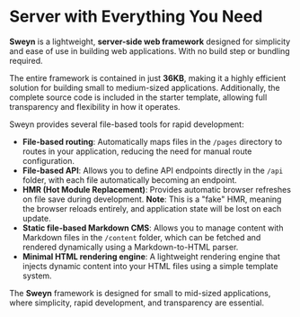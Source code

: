 # Server with Everything You Need

**Sweyn** is a lightweight, **server-side web framework** designed for simplicity and ease of use in building web applications. With no build step or bundling required.

The entire framework is contained in just **36KB**, making it a highly efficient solution for building small to medium-sized applications. Additionally, the complete source code is included in the starter template, allowing full transparency and flexibility in how it operates.

Sweyn provides several file-based tools for rapid development:

- **File-based routing**: Automatically maps files in the `/pages` directory to routes in your application, reducing the need for manual route configuration.
- **File-based API**: Allows you to define API endpoints directly in the `/api` folder, with each file automatically becoming an endpoint.
- **HMR (Hot Module Replacement)**: Provides automatic browser refreshes on file save during development. **Note**: This is a "fake" HMR, meaning the browser reloads entirely, and application state will be lost on each update.
- **Static file-based Markdown CMS**: Allows you to manage content with Markdown files in the `/content` folder, which can be fetched and rendered dynamically using a Markdown-to-HTML parser.
- **Minimal HTML rendering engine**: A lightweight rendering engine that injects dynamic content into your HTML files using a simple template system.

The **Sweyn** framework is designed for small to mid-sized applications, where simplicity, rapid development, and transparency are essential.
